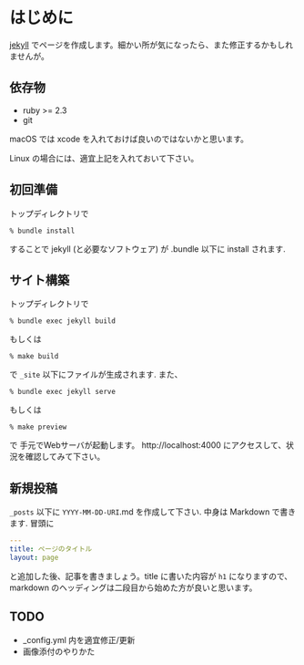 # はじめに

[jekyll](https://jekyllrb.com/) でページを作成します。細かい所が気になったら、また修正するかもしれませんが。

## 依存物

* ruby >= 2.3
* git

macOS では xcode を入れておけば良いのではないかと思います。

Linux の場合には、適宜上記を入れておいて下さい。

## 初回準備

トップディレクトリで

    % bundle install

することで jekyll (と必要なソフトウェア) が .bundle 以下に install されます.

## サイト構築

トップディレクトリで

    % bundle exec jekyll build

もしくは

    % make build

で `_site` 以下にファイルが生成されます. また、

    % bundle exec jekyll serve

もしくは

    % make preview

で 手元でWebサーバが起動します。
http://localhost:4000 にアクセスして、状況を確認してみて下さい。

## 新規投稿

`_posts` 以下に  `YYYY-MM-DD-URI`.md を作成して下さい. 
中身は Markdown で書きます.  冒頭に 

``` yaml
---
title: ページのタイトル
layout: page
```

と追加した後、記事を書きましょう。title に書いた内容が `h1` になりますので、
markdown のヘッディングは二段目から始めた方が良いと思います。

## TODO

- _config.yml 内を適宜修正/更新
- 画像添付のやりかた
